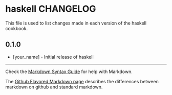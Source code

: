 haskell CHANGELOG
=================

This file is used to list changes made in each version of the haskell cookbook.

0.1.0
-----
- [your_name] - Initial release of haskell

- - -
Check the [Markdown Syntax Guide](http://daringfireball.net/projects/markdown/syntax) for help with Markdown.

The [Github Flavored Markdown page](http://github.github.com/github-flavored-markdown/) describes the differences between markdown on github and standard markdown.
